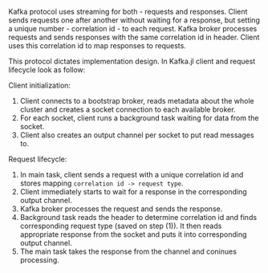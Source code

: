 Kafka protocol uses streaming for both - requests and responses. Client sends requests
one after another without waiting for a response, but setting a unique number - 
correlation id - to each request. Kafka broker processes requests and sends responses
with the same correlation id in header. Client uses this correlation id to map responses
to requests.

This protocol dictates implementation design. In Kafka.jl client and request lifecycle
look as follow:

Client initialization:

1. Client connects to a bootstrap broker, reads metadata about the whole cluster
   and creates a socket connection to each available broker.
2. For each socket, client runs a background task waiting for data from the socket.
3. Client also creates an output channel per socket to put read messages to.

Request lifecycle:

1. In main task, client sends a request with a unique correlation id and stores
   mapping `correlation id -> request type`.
2. Client immediately starts to wait for a response in the corresponding output channel.     
3. Kafka broker processes the request and sends the response.
4. Background task reads the header to determine correlation id and finds corresponding
   request type (saved on step (1)). It then reads appropriate response from the socket
   and puts it into corresponding output channel. 
5. The main task takes the response from the channel and coninues processing.